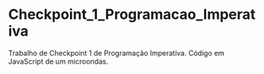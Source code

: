 # Checkpoint_1_Programacao_Imperativa
Trabalho de Checkpoint 1 de Programação Imperativa. Código em JavaScript de um microondas.
